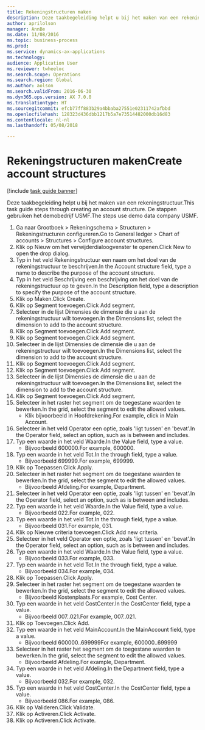 ```yaml
--- 
title: Rekeningstructuren maken
description: Deze taakbegeleiding helpt u bij het maken van een rekeningstructuur.
author: aprilolson
manager: AnnBe
ms.date: 11/08/2016
ms.topic: business-process
ms.prod: 
ms.service: dynamics-ax-applications
ms.technology: 
audience: Application User
ms.reviewer: twheeloc
ms.search.scope: Operations
ms.search.region: Global
ms.author: aolson
ms.search.validFrom: 2016-06-30
ms.dyn365.ops.version: AX 7.0.0
ms.translationtype: HT
ms.sourcegitcommit: efcb77ff883b29a4bbaba27551e02311742afbbd
ms.openlocfilehash: 128323d436dbb1217b5a7e73514482000db16d83
ms.contentlocale: nl-nl
ms.lasthandoff: 05/08/2018

---
```

# <a name="create-account-structures"></a><span data-ttu-id="2522b-103">Rekeningstructuren maken</span><span class="sxs-lookup"><span data-stu-id="2522b-103">Create account structures</span></span>

[!include [task guide banner](../../includes/task-guide-banner.md)]

<span data-ttu-id="2522b-104">Deze taakbegeleiding helpt u bij het maken van een rekeningstructuur.</span><span class="sxs-lookup"><span data-stu-id="2522b-104">This task guide steps through creating an account structure.</span></span> <span data-ttu-id="2522b-105">De stappen gebruiken het demobedrijf USMF.</span><span class="sxs-lookup"><span data-stu-id="2522b-105">The steps use demo data company USMF.</span></span>

1. <span data-ttu-id="2522b-106">Ga naar Grootboek > Rekeningschema > Structuren > Rekeningstructuren configureren.</span><span class="sxs-lookup"><span data-stu-id="2522b-106">Go to General ledger > Chart of accounts > Structures > Configure account structures.</span></span>
2. <span data-ttu-id="2522b-107">Klik op Nieuw om het verwijderdialoogvenster te openen.</span><span class="sxs-lookup"><span data-stu-id="2522b-107">Click New to open the drop dialog.</span></span>
3. <span data-ttu-id="2522b-108">Typ in het veld Rekeningstructuur een naam om het doel van de rekeningstructuur te beschrijven.</span><span class="sxs-lookup"><span data-stu-id="2522b-108">In the Account structure field, type a name to describe the purpose of the account structure.</span></span>
4. <span data-ttu-id="2522b-109">Typ in het veld Beschrijving een beschrijving om het doel van de rekeningstructuur op te geven.</span><span class="sxs-lookup"><span data-stu-id="2522b-109">In the Description field, type a description to specify the purpose of the account structure.</span></span>
5. <span data-ttu-id="2522b-110">Klik op Maken.</span><span class="sxs-lookup"><span data-stu-id="2522b-110">Click Create.</span></span>
6. <span data-ttu-id="2522b-111">Klik op Segment toevoegen.</span><span class="sxs-lookup"><span data-stu-id="2522b-111">Click Add segment.</span></span>
7. <span data-ttu-id="2522b-112">Selecteer in de lijst Dimensies de dimensie die u aan de rekeningstructuur wilt toevoegen.</span><span class="sxs-lookup"><span data-stu-id="2522b-112">In the Dimensions list, select the dimension to add to the account structure.</span></span>
8. <span data-ttu-id="2522b-113">Klik op Segment toevoegen.</span><span class="sxs-lookup"><span data-stu-id="2522b-113">Click Add segment.</span></span>
9. <span data-ttu-id="2522b-114">Klik op Segment toevoegen.</span><span class="sxs-lookup"><span data-stu-id="2522b-114">Click Add segment.</span></span>
10. <span data-ttu-id="2522b-115">Selecteer in de lijst Dimensies de dimensie die u aan de rekeningstructuur wilt toevoegen.</span><span class="sxs-lookup"><span data-stu-id="2522b-115">In the Dimensions list, select the dimension to add to the account structure.</span></span>
11. <span data-ttu-id="2522b-116">Klik op Segment toevoegen.</span><span class="sxs-lookup"><span data-stu-id="2522b-116">Click Add segment.</span></span>
12. <span data-ttu-id="2522b-117">Klik op Segment toevoegen.</span><span class="sxs-lookup"><span data-stu-id="2522b-117">Click Add segment.</span></span>
13. <span data-ttu-id="2522b-118">Selecteer in de lijst Dimensies de dimensie die u aan de rekeningstructuur wilt toevoegen.</span><span class="sxs-lookup"><span data-stu-id="2522b-118">In the Dimensions list, select the dimension to add to the account structure.</span></span>
14. <span data-ttu-id="2522b-119">Klik op Segment toevoegen.</span><span class="sxs-lookup"><span data-stu-id="2522b-119">Click Add segment.</span></span>
15. <span data-ttu-id="2522b-120">Selecteer in het raster het segment om de toegestane waarden te bewerken.</span><span class="sxs-lookup"><span data-stu-id="2522b-120">In the grid, select the segment to edit the allowed values.</span></span>
    * <span data-ttu-id="2522b-121">Klik bijvoorbeeld in Hoofdrekening.</span><span class="sxs-lookup"><span data-stu-id="2522b-121">For example, click in Main Account.</span></span>  
16. <span data-ttu-id="2522b-122">Selecteer in het veld Operator een optie, zoals 'ligt tussen' en 'bevat'.</span><span class="sxs-lookup"><span data-stu-id="2522b-122">In the Operator field, select an option, such as is between and includes.</span></span>
17. <span data-ttu-id="2522b-123">Typ een waarde in het veld Waarde.</span><span class="sxs-lookup"><span data-stu-id="2522b-123">In the Value field, type a value.</span></span>
    * <span data-ttu-id="2522b-124">Bijvoorbeeld 600000.</span><span class="sxs-lookup"><span data-stu-id="2522b-124">For example, 600000.</span></span>  
18. <span data-ttu-id="2522b-125">Typ een waarde in het veld Tot.</span><span class="sxs-lookup"><span data-stu-id="2522b-125">In the through field, type a value.</span></span>
    * <span data-ttu-id="2522b-126">Bijvoorbeeld 699999.</span><span class="sxs-lookup"><span data-stu-id="2522b-126">For example, 699999.</span></span>  
19. <span data-ttu-id="2522b-127">Klik op Toepassen.</span><span class="sxs-lookup"><span data-stu-id="2522b-127">Click Apply.</span></span>
20. <span data-ttu-id="2522b-128">Selecteer in het raster het segment om de toegestane waarden te bewerken.</span><span class="sxs-lookup"><span data-stu-id="2522b-128">In the grid, select the segment to edit the allowed values.</span></span>
    * <span data-ttu-id="2522b-129">Bijvoorbeeld Afdeling.</span><span class="sxs-lookup"><span data-stu-id="2522b-129">For example, Department.</span></span>  
21. <span data-ttu-id="2522b-130">Selecteer in het veld Operator een optie, zoals 'ligt tussen' en 'bevat'.</span><span class="sxs-lookup"><span data-stu-id="2522b-130">In the Operator field, select an option, such as is between and includes.</span></span>
22. <span data-ttu-id="2522b-131">Typ een waarde in het veld Waarde.</span><span class="sxs-lookup"><span data-stu-id="2522b-131">In the Value field, type a value.</span></span>
    * <span data-ttu-id="2522b-132">Bijvoorbeeld 022.</span><span class="sxs-lookup"><span data-stu-id="2522b-132">For example, 022.</span></span>  
23. <span data-ttu-id="2522b-133">Typ een waarde in het veld Tot.</span><span class="sxs-lookup"><span data-stu-id="2522b-133">In the through field, type a value.</span></span>
    * <span data-ttu-id="2522b-134">Bijvoorbeeld 031.</span><span class="sxs-lookup"><span data-stu-id="2522b-134">For example, 031.</span></span>  
24. <span data-ttu-id="2522b-135">Klik op Nieuwe criteria toevoegen.</span><span class="sxs-lookup"><span data-stu-id="2522b-135">Click Add new criteria.</span></span>
25. <span data-ttu-id="2522b-136">Selecteer in het veld Operator een optie, zoals 'ligt tussen' en 'bevat'.</span><span class="sxs-lookup"><span data-stu-id="2522b-136">In the Operator field, select an option, such as is between and includes.</span></span>
26. <span data-ttu-id="2522b-137">Typ een waarde in het veld Waarde.</span><span class="sxs-lookup"><span data-stu-id="2522b-137">In the Value field, type a value.</span></span>
    * <span data-ttu-id="2522b-138">Bijvoorbeeld 033.</span><span class="sxs-lookup"><span data-stu-id="2522b-138">For example, 033.</span></span>  
27. <span data-ttu-id="2522b-139">Typ een waarde in het veld Tot.</span><span class="sxs-lookup"><span data-stu-id="2522b-139">In the through field, type a value.</span></span>
    * <span data-ttu-id="2522b-140">Bijvoorbeeld 034.</span><span class="sxs-lookup"><span data-stu-id="2522b-140">For example, 034.</span></span>  
28. <span data-ttu-id="2522b-141">Klik op Toepassen.</span><span class="sxs-lookup"><span data-stu-id="2522b-141">Click Apply.</span></span>
29. <span data-ttu-id="2522b-142">Selecteer in het raster het segment om de toegestane waarden te bewerken.</span><span class="sxs-lookup"><span data-stu-id="2522b-142">In the grid, select the segment to edit the allowed values.</span></span>
    * <span data-ttu-id="2522b-143">Bijvoorbeeld Kostenplaats.</span><span class="sxs-lookup"><span data-stu-id="2522b-143">For example, Cost Center.</span></span>  
30. <span data-ttu-id="2522b-144">Typ een waarde in het veld CostCenter.</span><span class="sxs-lookup"><span data-stu-id="2522b-144">In the CostCenter field, type a value.</span></span>
    * <span data-ttu-id="2522b-145">Bijvoorbeeld 007..021.</span><span class="sxs-lookup"><span data-stu-id="2522b-145">For example, 007..021.</span></span>  
31. <span data-ttu-id="2522b-146">Klik op Toevoegen.</span><span class="sxs-lookup"><span data-stu-id="2522b-146">Click Add.</span></span>
32. <span data-ttu-id="2522b-147">Typ een waarde in het veld MainAccount.</span><span class="sxs-lookup"><span data-stu-id="2522b-147">In the MainAccount field, type a value.</span></span>
    * <span data-ttu-id="2522b-148">Bijvoorbeeld 600000..699999</span><span class="sxs-lookup"><span data-stu-id="2522b-148">For example, 600000..699999</span></span>  
33. <span data-ttu-id="2522b-149">Selecteer in het raster het segment om de toegestane waarden te bewerken.</span><span class="sxs-lookup"><span data-stu-id="2522b-149">In the grid, select the segment to edit the allowed values.</span></span>
    * <span data-ttu-id="2522b-150">Bijvoorbeeld Afdeling.</span><span class="sxs-lookup"><span data-stu-id="2522b-150">For example, Department.</span></span>  
34. <span data-ttu-id="2522b-151">Typ een waarde in het veld Afdeling.</span><span class="sxs-lookup"><span data-stu-id="2522b-151">In the Department field, type a value.</span></span>
    * <span data-ttu-id="2522b-152">Bijvoorbeeld 032.</span><span class="sxs-lookup"><span data-stu-id="2522b-152">For example, 032.</span></span>  
35. <span data-ttu-id="2522b-153">Typ een waarde in het veld CostCenter.</span><span class="sxs-lookup"><span data-stu-id="2522b-153">In the CostCenter field, type a value.</span></span>
    * <span data-ttu-id="2522b-154">Bijvoorbeeld 086.</span><span class="sxs-lookup"><span data-stu-id="2522b-154">For example, 086.</span></span>  
36. <span data-ttu-id="2522b-155">Klik op Valideren.</span><span class="sxs-lookup"><span data-stu-id="2522b-155">Click Validate.</span></span>
37. <span data-ttu-id="2522b-156">Klik op Activeren.</span><span class="sxs-lookup"><span data-stu-id="2522b-156">Click Activate.</span></span>
38. <span data-ttu-id="2522b-157">Klik op Activeren.</span><span class="sxs-lookup"><span data-stu-id="2522b-157">Click Activate.</span></span>


